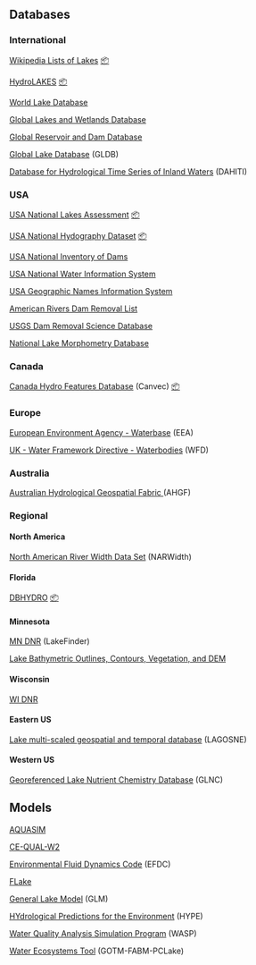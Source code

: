 ## Databases

### International
[Wikipedia Lists of Lakes](https://en.wikipedia.org/wiki/Lists_of_lakes) [:package:](https://github.com/jsta/wikilake)

[HydroLAKES](http://hydrosheds.org/page/hydrolakes) [:package:](https://github.com/lawinslow/hydrolinks)

[World Lake Database](http://wldb.ilec.or.jp/)

[Global Lakes and Wetlands Database](http://wp.geog.mcgill.ca/hydrolab/glwd/)

[Global Reservoir and Dam Database](http://wp.geog.mcgill.ca/hydrolab/grand/)

[Global Lake Database](http://www.flake.igb-berlin.de/ep-data.shtml) (GLDB)

[Database for Hydrological Time Series of Inland Waters](http://dahiti.dgfi.tum.de/en/) (DAHITI)

### USA

[USA National Lakes Assessment](https://www.epa.gov/national-aquatic-resource-surveys/nla) [:package:](https://github.com/jsta/nlaR)

[USA National Hydography Dataset](http://nhd.usgs.gov/data.html) [:package:](https://github.com/jsta/nhdR)

[USA National Inventory of Dams](http://nid.usace.army.mil/)

[USA National Water Information System](https://waterdata.usgs.gov/nwis)

[USA Geographic Names Information System](https://geonames.usgs.gov/domestic/)

[American Rivers Dam Removal List](https://www.americanrivers.org/threats-solutions/restoring-damaged-rivers/dam-removal-map/)

[USGS Dam Removal Science Database](https://www.sciencebase.gov/catalog/item/55071bf9e4b02e76d757c076)

[National Lake Morphometry Database](https://edg.epa.gov/clipship/)

### Canada

[Canada Hydro Features Database](http://open.canada.ca/data/en/dataset/9d96e8c9-22fe-4ad2-b5e8-94a6991b744b) (Canvec) [:package:](https://github.com/paleolimbot/rcanvec)

### Europe

[European Environment Agency - Waterbase](http://www.eea.europa.eu/data-and-maps/data/waterbase-water-quality/) (EEA)

[UK - Water Framework Directive - Waterbodies](https://data.gov.uk/dataset/wfd-lake-waterbodies-cycle-21) (WFD)

### Australia

[Australian Hydrological Geospatial Fabric ](http://www.bom.gov.au/water/geofabric/index.shtml) (AHGF)

### Regional

#### North America

[North American River Width Data Set](http://gaia.geosci.unc.edu/NARWidth/index.html#overview) (NARWidth)

#### Florida

[DBHYDRO](http://sfwmd.gov/dbhydro) [:package:](https://github.com/ropenscilabs/dbhydroR)

#### Minnesota

[MN DNR](http://www.dnr.state.mn.us/lakefind/index.html) (LakeFinder)

[Lake Bathymetric Outlines, Contours, Vegetation, and DEM](https://gisdata.mn.gov/dataset/water-lake-bathymetry)

#### Wisconsin

[WI DNR](http://dnr.wi.gov/lakes)

#### Eastern US

[Lake multi-scaled geospatial and temporal database](https://lagoslakes.org) (LAGOSNE)

#### Western US

[Georeferenced Lake Nutrient Chemistry Database](https://figshare.com/articles/GLNC_Database_January_2017/4578544) (GLNC) 

## Models

[AQUASIM](http://www.eawag.ch/en/department/siam/software/)

[CE-QUAL-W2](http://www.ce.pdx.edu/w2/)

[Environmental Fluid Dynamics Code](https://www.epa.gov/exposure-assessment-models/environment-fluid-dynamics-code-efdc-download-page) (EFDC)

[FLake](http://www.flake.igb-berlin.de/)

[General Lake Model](http://aed.see.uwa.edu.au/research/models/GLM/) (GLM)

[HYdrological Predictions for the Environment](http://hypecode.smhi.se/) (HYPE)

[Water Quality Analysis Simulation Program](http://sdi.odu.edu/model/wasp.php) (WASP)

[Water Ecosystems Tool](http://projects.au.dk/wet/about-wet/) (GOTM-FABM-PCLake)


